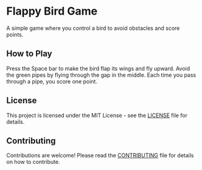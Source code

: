 
  <h1>Flappy Bird Game</h1>
  <p>A simple game where you control a bird to avoid obstacles and score points.</p>

  <canvas id="canvas" width="400" height="400"></canvas>

  <script src="flappy-bird.js"></script>

  <h2>How to Play</h2>
  <p>Press the Space bar to make the bird flap its wings and fly upward. Avoid the green pipes by flying through the gap in the middle. Each time you pass through a pipe, you score one point.</p>

  <h2>License</h2>
  <p>This project is licensed under the MIT License - see the <a href="LICENSE">LICENSE</a> file for details.</p>

  <h2>Contributing</h2>
  <p>Contributions are welcome! Please read the <a href="CONTRIBUTING.md">CONTRIBUTING</a> file for details on how to contribute.</p>
